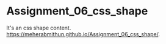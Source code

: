 # Assignment_06_css_shape
It's an css shape content.
https://meherabmithun.github.io/Assignment_06_css_shape/.
